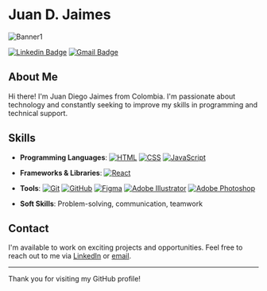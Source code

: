 #  Juan D. Jaimes

![Banner1](https://github.com/JuanJaimes9/JuanJaimes9/assets/129762192/90186ed8-3220-4bb6-bf64-bda145a0afc3)

[![Linkedin Badge](https://img.shields.io/badge/-Juan%20Diego%20Jaimes-blue?style=flat-square&logo=Linkedin&logoColor=white&link=https://www.linkedin.com/in/juanjaimes99)](https://www.linkedin.com/in/juanjaimes99)
[![Gmail Badge](https://img.shields.io/badge/-juandiegojaimesp99@gmail.com-c14438?style=flat-square&logo=Gmail&logoColor=white&link=mailto:juandiegojaimesp99@gmail.com)](mailto:juandiegojaimesp99@gmail.com)

## About Me

Hi there! I'm Juan Diego Jaimes from Colombia. I'm passionate about technology and constantly seeking to improve my skills in programming and technical support.

## Skills

- **Programming Languages**: [![HTML](https://img.shields.io/badge/-HTML-orange?style=flat&logo=html5&logoColor=white)](https://www.w3.org/html/)
[![CSS](https://img.shields.io/badge/-CSS-blue?style=flat&logo=css3&logoColor=white)](https://www.w3.org/Style/CSS/)
[![JavaScript](https://img.shields.io/badge/-JavaScript-yellow?style=flat&logo=javascript&logoColor=white)](https://www.javascript.com/)
- **Frameworks & Libraries**: [![React](https://img.shields.io/badge/-React-blue?style=flat&logo=react&logoColor=white)](https://reactjs.org/)
- **Tools**: [![Git](https://img.shields.io/badge/-Git-orange?style=flat&logo=git&logoColor=white)](https://git-scm.com/)
[![GitHub](https://img.shields.io/badge/-GitHub-black?style=flat&logo=github&logoColor=white)](https://github.com/)
[![Figma](https://img.shields.io/badge/-Figma-purple?style=flat&logo=figma&logoColor=white)](https://www.figma.com/)
[![Adobe Illustrator](https://img.shields.io/badge/-Illustrator-orange?style=flat&logo=adobe-illustrator&logoColor=white)](https://www.adobe.com/products/illustrator.html)
[![Adobe Photoshop](https://img.shields.io/badge/-Photoshop-blue?style=flat&logo=adobe-photoshop&logoColor=white)](https://www.adobe.com/products/photoshop.html)

- **Soft Skills**: Problem-solving, communication, teamwork


## Contact

I'm available to work on exciting projects and opportunities. Feel free to reach out to me via [LinkedIn](https://www.linkedin.com/in/juanjaimes99) or [email](mailto:juandiegojaimesp99@gmail.com).

---

Thank you for visiting my GitHub profile!
